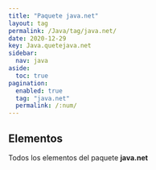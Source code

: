 ```yaml
---
title: "Paquete java.net"
layout: tag
permalink: /Java/tag/java.net/
date: 2020-12-29
key: Java.quetejava.net
sidebar: 
  nav: java
aside: 
  toc: true
pagination: 
  enabled: true
  tag: "java.net"
  permalink: /:num/
---
```


<h2>Elementos</h2>
Todos los elementos del paquete <strong>java.net</strong>
